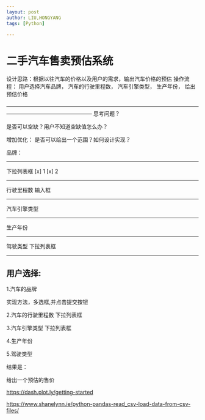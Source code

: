 ```yaml
---
layout: post
author: LIU,HONGYANG
tags: [Python]

---
```




# 二手汽车售卖预估系统



设计思路：根据以往汽车的价格以及用户的需求，输出汽车价格的预估
操作流程： 用户选择汽车品牌，
         汽车的行驶里程数，
         汽车引擎类型，
         生产年份，
         给出预估价格

————————————————————————————————————————————————————
思考问题？

是否可以空缺？用户不知道空缺值怎么办？

增加优化：
是否可以给出一个范围？如何设计实现？


品牌：

***
下拉列表框
[x] 1
[x] 2

***


行驶里程数
输入框

***


汽车引擎类型

***

生产年份

***

驾驶类型
下拉列表框

***


## 用户选择:

1.汽车的品牌

实现方法，多选框,并点击提交按钮

2.汽车的行驶里程数
下拉列表框

3.汽车引擎类型
下拉列表框

4.生产年份

5.驾驶类型


结果是：

给出一个预估的售价


https://dash.plot.ly/getting-started

https://www.shanelynn.ie/python-pandas-read_csv-load-data-from-csv-files/

